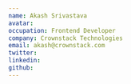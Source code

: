 ```yaml
---
name: Akash Srivastava
avatar:
occupation: Frontend Developer
company: Crownstack Technologies
email: akash@crownstack.com
twitter:
linkedin:
github:
---
```

